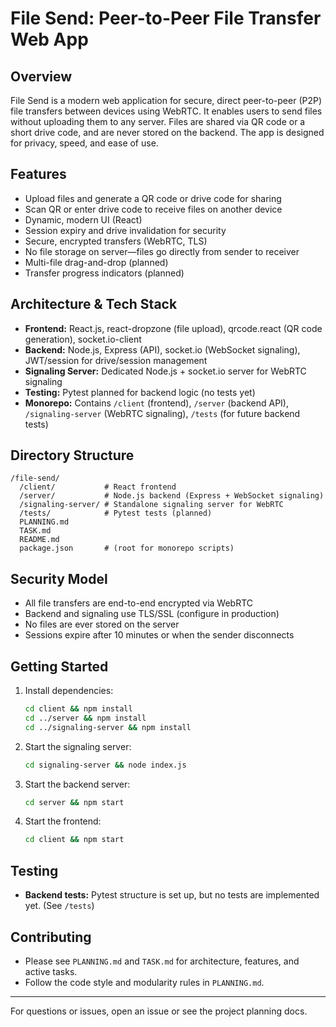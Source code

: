 # File Send: Peer-to-Peer File Transfer Web App

## Overview
File Send is a modern web application for secure, direct peer-to-peer (P2P) file transfers between devices using WebRTC. It enables users to send files without uploading them to any server. Files are shared via QR code or a short drive code, and are never stored on the backend. The app is designed for privacy, speed, and ease of use.

## Features
- Upload files and generate a QR code or drive code for sharing
- Scan QR or enter drive code to receive files on another device
- Dynamic, modern UI (React)
- Session expiry and drive invalidation for security
- Secure, encrypted transfers (WebRTC, TLS)
- No file storage on server—files go directly from sender to receiver
- Multi-file drag-and-drop (planned)
- Transfer progress indicators (planned)

## Architecture & Tech Stack
- **Frontend:** React.js, react-dropzone (file upload), qrcode.react (QR code generation), socket.io-client
- **Backend:** Node.js, Express (API), socket.io (WebSocket signaling), JWT/session for drive/session management
- **Signaling Server:** Dedicated Node.js + socket.io server for WebRTC signaling
- **Testing:** Pytest planned for backend logic (no tests yet)
- **Monorepo:** Contains `/client` (frontend), `/server` (backend API), `/signaling-server` (WebRTC signaling), `/tests` (for future backend tests)

## Directory Structure
```
/file-send/
  /client/           # React frontend
  /server/           # Node.js backend (Express + WebSocket signaling)
  /signaling-server/ # Standalone signaling server for WebRTC
  /tests/            # Pytest tests (planned)
  PLANNING.md
  TASK.md
  README.md
  package.json       # (root for monorepo scripts)
```

## Security Model
- All file transfers are end-to-end encrypted via WebRTC
- Backend and signaling use TLS/SSL (configure in production)
- No files are ever stored on the server
- Sessions expire after 10 minutes or when the sender disconnects

## Getting Started
1. Install dependencies:
   ```sh
   cd client && npm install
   cd ../server && npm install
   cd ../signaling-server && npm install
   ```
2. Start the signaling server:
   ```sh
   cd signaling-server && node index.js
   ```
3. Start the backend server:
   ```sh
   cd server && npm start
   ```
4. Start the frontend:
   ```sh
   cd client && npm start
   ```

## Testing
- **Backend tests:** Pytest structure is set up, but no tests are implemented yet. (See `/tests`)

## Contributing
- Please see `PLANNING.md` and `TASK.md` for architecture, features, and active tasks.
- Follow the code style and modularity rules in `PLANNING.md`.

---
For questions or issues, open an issue or see the project planning docs.
